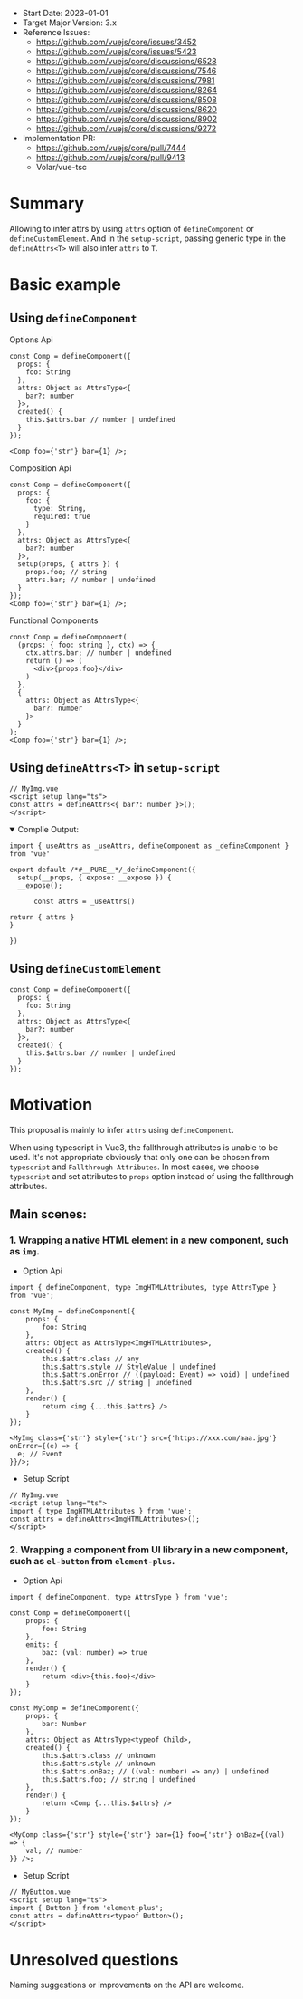 - Start Date: 2023-01-01
- Target Major Version: 3.x
- Reference Issues:
  - https://github.com/vuejs/core/issues/3452
  - https://github.com/vuejs/core/issues/5423
  - https://github.com/vuejs/core/discussions/6528
  - https://github.com/vuejs/core/discussions/7546
  - https://github.com/vuejs/core/discussions/7981
  - https://github.com/vuejs/core/discussions/8264
  - https://github.com/vuejs/core/discussions/8508
  - https://github.com/vuejs/core/discussions/8620
  - https://github.com/vuejs/core/discussions/8902
  - https://github.com/vuejs/core/discussions/9272
- Implementation PR: 
  - https://github.com/vuejs/core/pull/7444
  - https://github.com/vuejs/core/pull/9413
  - Volar/vue-tsc

# Summary
Allowing to infer attrs by using `attrs` option of `defineComponent` or `defineCustomElement`. 
And in the `setup-script`,  passing generic type in the `defineAttrs<T>` will also infer `attrs` to `T`.

# Basic example

## Using `defineComponent`
Options Api
```tsx
const Comp = defineComponent({
  props: {
    foo: String
  },
  attrs: Object as AttrsType<{
    bar?: number
  }>,
  created() {
    this.$attrs.bar // number | undefined
  }
});

<Comp foo={'str'} bar={1} />;
```

Composition Api
```tsx
const Comp = defineComponent({
  props: {
    foo: {
      type: String,
      required: true
    }
  },
  attrs: Object as AttrsType<{
    bar?: number
  }>,
  setup(props, { attrs }) {
    props.foo; // string
    attrs.bar; // number | undefined
  }
});
<Comp foo={'str'} bar={1} />;
```
Functional Components
```tsx
const Comp = defineComponent(
  (props: { foo: string }, ctx) => {
    ctx.attrs.bar; // number | undefined
    return () => (
      <div>{props.foo}</div>
    )
  },
  {
    attrs: Object as AttrsType<{
      bar?: number
    }>
  }
);
<Comp foo={'str'} bar={1} />;
```


## Using `defineAttrs<T>` in `setup-script`

```vue
// MyImg.vue
<script setup lang="ts">
const attrs = defineAttrs<{ bar?: number }>();
</script>
```
<details open>
<summary>Complie Output: </summary>

```tsx
import { useAttrs as _useAttrs, defineComponent as _defineComponent } from 'vue'

export default /*#__PURE__*/_defineComponent({
  setup(__props, { expose: __expose }) {
  __expose();

      const attrs = _useAttrs()
      
return { attrs }
}

})
```

</details>


## Using `defineCustomElement`
```tsx
const Comp = defineComponent({
  props: {
    foo: String
  },
  attrs: Object as AttrsType<{
    bar?: number
  }>,
  created() {
    this.$attrs.bar // number | undefined
  }
});
```

# Motivation
This proposal is mainly to infer `attrs` using `defineComponent`.

When using typescript in Vue3, the fallthrough attributes is unable to be used. It's not appropriate obviously that only one can be chosen from `typescript` and `Fallthrough Attributes`. In most cases, we choose `typescript` and set attributes to `props` option instead of using the fallthrough attributes.

## Main scenes:

### 1. Wrapping a native HTML element in a new component, such as `img`. 

- Option Api
```tsx
import { defineComponent, type ImgHTMLAttributes, type AttrsType } from 'vue';

const MyImg = defineComponent({
    props: {
        foo: String
    },
    attrs: Object as AttrsType<ImgHTMLAttributes>,
    created() {
        this.$attrs.class // any
        this.$attrs.style // StyleValue | undefined
        this.$attrs.onError // ((payload: Event) => void) | undefined
        this.$attrs.src // string | undefined
    },
    render() {
        return <img {...this.$attrs} />
    }
});

<MyImg class={'str'} style={'str'} src={'https://xxx.com/aaa.jpg'} onError={(e) => {
  e; // Event
}}/>;
```
- Setup Script
```vue
// MyImg.vue
<script setup lang="ts">
import { type ImgHTMLAttributes } from 'vue';
const attrs = defineAttrs<ImgHTMLAttributes>();
</script>
```

### 2. Wrapping a component from UI library in a new component, such as `el-button` from `element-plus`. 

- Option Api
```tsx
import { defineComponent, type AttrsType } from 'vue';

const Comp = defineComponent({
    props: {
        foo: String
    },
    emits: {
        baz: (val: number) => true
    },
    render() {
        return <div>{this.foo}</div>
    }
});

const MyComp = defineComponent({
    props: {
        bar: Number
    },
    attrs: Object as AttrsType<typeof Child>,
    created() {
        this.$attrs.class // unknown
        this.$attrs.style // unknown
        this.$attrs.onBaz; // ((val: number) => any) | undefined
        this.$attrs.foo; // string | undefined
    },
    render() {
        return <Comp {...this.$attrs} />
    }
});

<MyComp class={'str'} style={'str'} bar={1} foo={'str'} onBaz={(val) => { 
    val; // number
}} />;
```

- Setup Script
```vue
// MyButton.vue
<script setup lang="ts">
import { Button } from 'element-plus';
const attrs = defineAttrs<typeof Button>();
</script>
```
# Unresolved questions
Naming suggestions or improvements on the API are welcome.

